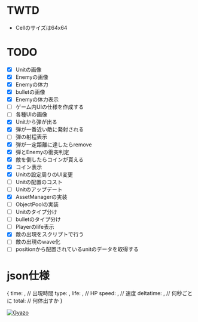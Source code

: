 # TWTD

* Cellのサイズは64x64

# TODO
- [x] Unitの画像
- [x] Enemyの画像
- [x] Enemyの体力
- [x] bulletの画像
- [x] Enemyの体力表示
- [ ] ゲーム内UIの仕様を作成する
- [ ] 各種UIの画像
- [x] Unitから弾が出る
- [x] 弾が一番近い敵に発射される
- [ ] 弾の射程表示
- [x] 弾が一定距離に達したらremove
- [x] 弾とEnemyの衝突判定
- [x] 敵を倒したらコインが貰える
- [x] コイン表示
- [x] Unitの設定周りのUI変更
- [ ] Unitの配置のコスト
- [ ] Unitのアップデート
- [x] AssetManagerの実装
- [ ] ObjectPoolの実装
- [ ] Unitのタイプ分け
- [ ] bulletのタイプ分け
- [ ] Playerのlife表示
- [x] 敵の出現をスクリプトで行う
- [ ] 敵の出現のwave化
- [ ] positionから配置されているunitのデータを取得する

# json仕様
{
  time: , // 出現時間
  type: ,
  life: , // HP
  speed: , // 速度
  deltatime: , // 何秒ごとに
  total: // 何体出すか
}

[![Gyazo](https://i.gyazo.com/a232afd41b9b6ea056f77ec15edc9fc0.gif)](https://gyazo.com/a232afd41b9b6ea056f77ec15edc9fc0)
